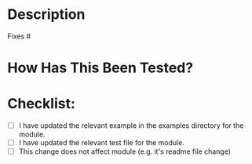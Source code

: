 # Description

<!-- Please describe the changes you made in a few words or sentences. -->

<!-- (provide issue number, if applicable; otherwise remove) --> Fixes #

# How Has This Been Tested?

<!-- Please describe the tests that you ran to verify your changes. Provide instructions so we can reproduce. Please also list any relevant details for your test configuration. -->

# Checklist:
- [ ] I have updated the relevant example in the examples directory for the module.
- [ ] I have updated the relevant test file for the module.
- [ ] This change does not affect module (e.g. it's readme file change)